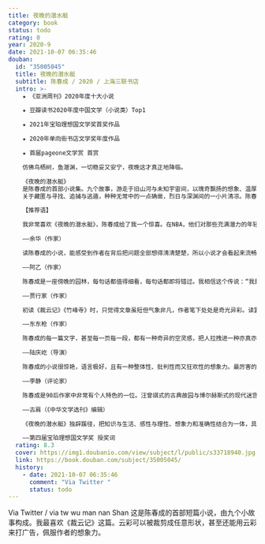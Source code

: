 ```yaml
---
title: 夜晚的潜水艇
category: book
status: todo
rating: 0
year: 2020-9
date: 2021-10-07 06:35:46
douban:
  id: "35005045"
  title: 夜晚的潜水艇
  subtitle: 陈春成 / 2020 / 上海三联书店
  intro: >-
    ★ 《亚洲周刊》2020年度十大小说

    ★ 豆瓣读书2020年度中国文学（小说类）Top1

    ★ 2021年宝珀理想国文学奖首奖作品

    ★ 2020年单向街书店文学奖年度作品

    ★ 首届pageone文学赏 首赏

    仿佛鸟栖树，鱼潜渊，一切稳妥又安宁，夜晚这才真正地降临。

    《夜晚的潜水艇》
    是陈春成的首部小说集。九个故事，游走于旧山河与未知宇宙间，以瑰奇飘扬的想象、温厚清幽的笔法，在现实与幻境间辟开秘密的通道：海底漫游的少年、深山遗落的古碑、弥散入万物的字句、云彩修剪站、铸剑与酿酒、铁幕下的萨克斯、蓝鲸内的演奏厅……
    关于藏匿与寻找、追捕与逃遁，种种无常中的一点确凿，烈日与深渊间的一小片清凉。陈春成的小说世界，是可供藏身的洞窟，悬浮于纸上的宫殿，航向往昔的潜艇。

    【推荐语】

    我非常喜欢《夜晚的潜水艇》，陈春成给了我一个惊喜。在NBA，他们对那些充满潜力的年轻球员有一个形容，天空才是他的极限，这话也可以用在陈春成的身上。他比较厉害的一点是，既飘逸又扎实，想象力非常丰富，写现实的部分又很扎实，转换和衔接都做得非常好，很老练的作品。我觉得他是一个前程无量的作家。

    ——余华（作家）

    读陈春成的小说，能感受到作者在背后把问题全部想得清清楚楚，所以小说才会看起来流畅而有趣。他的语言锤炼已经炉火纯青，不是池中之物。这注定是一位了不起的小说家。

    ——阿乙（作家）

    陈春成是一座傍晚的园林，每句话都值得细看，每句话都即将错过。我相信这个传说：“我是梦中传彩笔，欲书花叶寄朝云”，有一种古老的文字秩序在暗中流传，到他出现时，我才能指给你：快看，就是这个样子。

    ——贾行家（作家）

    初读《裁云记》《竹峰寺》时，只觉得文章虽短但气象非凡，作者笔下处处是奇光异彩。读罢全书，才知道那也只是修竹茂林中隐隐露出的一角飞檐。九篇小说，如九座幽深的宫殿，殿门虚掩，静谧无人，但你侧身进去，缓缓移步，很快就能看到那些足以使人目不暇给的别致格局、精巧构件、璀璨细节。感谢作者以一己之力构筑这些美妙而深邃的宫殿，让我们得以窥见其中那无数动人心魄的奇丽景象。

    ——东东枪（作家）

    陈春成的每一篇文字，甚至每一页每一段，都有一种奇异的空灵感，把人拉拽进一种亦真亦幻的状态里。细致入微的文字后隐藏着很久远的情感，调动出我的记忆与触觉。每一篇看完，总是唏嘘半日。

    ——陆庆屹（导演）

    陈春成的小说很惊艳，语言极好，且有一种整体性、批判性而又狂欢性的想象力。最厉害的是，他能使最荒诞不经的叙述毫不费力地变得可信，这个本事很难。他对自己的生活有尖锐的看法，表达十分华美飞翔。

    ——李静（评论家）

    陈春成是90后作家中非常有个人特色的一位。汪曾祺式的古典故园与博尔赫斯式的现代迷宫拆散重组，变成了他笔下的废园。但只要读完他的作品，又会发现他远比此丰富。他直接越过了写自我的阶段，一出场就以万物为题，在常识之上，就势思接万里。每一篇小说都不尽相同，又在主题上持续变奏。在一个以糙笔写浮心的时代，他反其道而行之，躲在“深山电报站”，以万物为学问，没有功利心地研究又把玩。他笔触老练，用字沉静，想象又纵肆酣快，间杂萌态。浑然一个专心研学又玩心隆盛的老顽童。

    ——古肩（《中华文学选刊》编辑）

    《夜晚的潜水艇》独辟蹊径，把知识与生活、感性与理性、想象力和准确性结合为一体，具有通透缠绵的气质和强烈的幻想性。小说以一种典雅、迷人的语言为我们展现了当代小说的新路径。

    ——第四届宝珀理想国文学奖 授奖词
  rating: 8.3
  cover: https://img1.doubanio.com/view/subject/l/public/s33718940.jpg
  link: https://book.douban.com/subject/35005045/
  history:
    - date: 2021-10-07 06:35:46
      comment: "Via Twitter "
      status: todo
---
```


Via Twitter  / via tw wu man nan Shan 这是陈春成的首部短篇小说，由九个小故事构成。我最喜欢《裁云记》这篇。云彩可以被裁剪成任意形状，甚至还能用云彩来打广告，佩服作者的想象力。